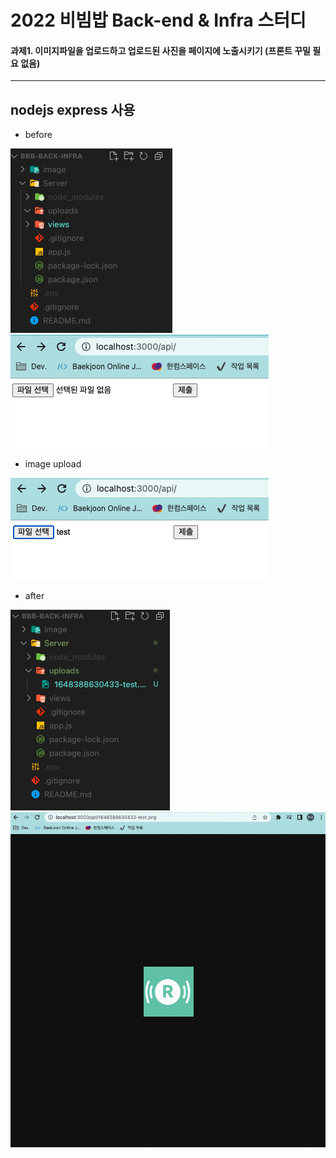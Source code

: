 # 2022 비빔밥 Back-end & Infra 스터디

#### 과제1. 이미지파일을 업로드하고 업로드된 사진을 페이지에 노출시키기 (프론트 꾸밀 필요 없음)

---

## nodejs express 사용

- before

![before](./exercise1/image/before1.png)
![before page](./exercise1/image/before2.png)

- image upload

![img upload](./exercise1/image/upload.png)

- after

![after](./exercise1/image/after1.png)
![after page](./exercise1/image/after2.png)
